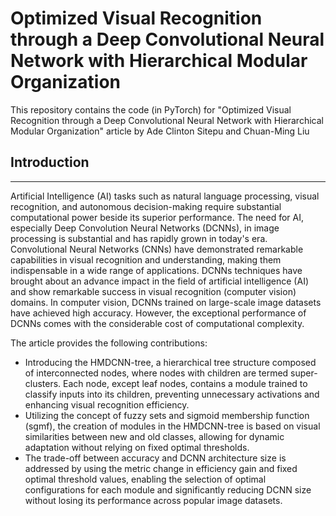 # Optimized Visual Recognition through a Deep Convolutional Neural Network with Hierarchical Modular Organization
This repository contains the code (in PyTorch) for "Optimized Visual Recognition through a Deep Convolutional Neural Network with Hierarchical Modular Organization" article by Ade Clinton Sitepu and Chuan-Ming Liu

## Introduction
<hr/>
Artificial Intelligence (AI) tasks such as natural language processing, visual recognition, and autonomous decision-making require substantial computational power beside its superior performance. The need for AI, especially Deep Convolution Neural Networks (DCNNs), in image processing is substantial and has rapidly grown in today's era. Convolutional Neural Networks (CNNs) have demonstrated remarkable capabilities in visual recognition and understanding, making them indispensable in a wide range of applications. DCNNs techniques have brought about an advance impact in the field of artificial intelligence (AI) and show remarkable success in visual recognition (computer vision) domains. In computer vision, DCNNs trained on large-scale image datasets have achieved high accuracy. However, the exceptional performance of DCNNs comes with the considerable cost of computational complexity.

The article provides the following contributions:
<ul>
  <li>Introducing the HMDCNN-tree, a hierarchical tree structure composed of interconnected nodes, where nodes with children are termed super-clusters. Each node, except leaf nodes, contains a module trained to classify inputs into its children, preventing unnecessary activations and enhancing visual recognition efficiency.</li>
  <li>Utilizing the concept of fuzzy sets and sigmoid membership function (sgmf), the creation of modules in the HMDCNN-tree is based on visual similarities between new and old classes, allowing for dynamic adaptation without relying on fixed optimal thresholds.</li>
  <li>The trade-off between accuracy and DCNN architecture size is addressed by using the metric change in efficiency gain and fixed optimal threshold values, enabling the selection of optimal configurations for each module and significantly reducing DCNN size without losing its performance across popular image datasets.</li>
</ul>
